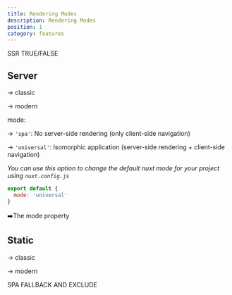 ```yaml
---
title: Rendering Modes
description: Rendering Modes
position: 1
category: features
---
```


SSR TRUE/FALSE

## Server

→ classic

→ modern

mode:

→ `'spa'`: No server-side rendering (only client-side navigation)

→ `'universal'`: Isomorphic application (server-side rendering + client-side navigation)

*You can use this option to change the default nuxt mode for your project using `nuxt.config.js`*

```js
export default {
  mode: 'universal'
}
```

➡️The mode property

## Static

→ classic

→ modern

SPA FALLBACK AND EXCLUDE
